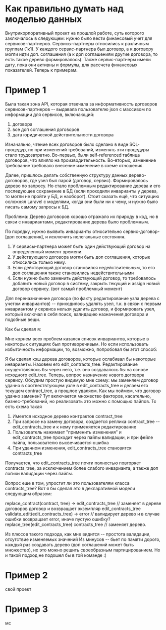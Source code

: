 # Как правильно думать над моделью данных

Внутрикорпоративный проект на прошлой работе, суть которого заключалось в следующем: нужно было вести финансовый учет для сервисов-партнеров.
Сервисы-партнеры относились к различным группам (1к1). У каждого сервис-партнера был договор, а к договору могли идти доп. соглашения (а к доп соглашениям другие договора, то есть такое дерево формировалось).
Также сервис-партнеры имели дату, пока они активны и формулы, для рассчета финансовых показателей. Теперь к примерам.

# Пример 1

Была такая зона API, которая отвечала за информативность договоров сервисов-партнеров -- выдавала пользователю json с массивом по информации для сервисов, включающий:
1) договора
2) все доп соглашения договоров
3) дата юридической действительности договора

Изначально, чтение всех договоров было сделано в виде SQL-процедур, но при изменений требований, изменять эти процедуры стало трудозатратно.
Во-первых, были self-referenced таблица договоров, что влияло на производительность.
Во-вторых, изменение требование требовало внесение изменение в схеме отношения.

Далее, пришлось делать собственную структуру данных дерево-договоров, где узел был парой (договор, сервис). Формировалось дерево по запросу.
Но стало проблемным редактирование дерева и его последующее сохранение в БД (если проходили инварианты у дерева, то могли не пройти у БД, и наоборот).
Стоит сказать ещё, что ситуацию осложнял Laravel с моделями, когда они были ни к чему, и нужно было писать самому запросы к БД.

Проблема:
Дерево договоров хорошо отражало их природу в код, но в связи с инвариантами, редактирование дерева было проблемным.

По порядку, нужно выявить инварианты относительно сервис-договор-[доп соглашения], и исключить нелегальные состояния. 
1) У сервисы-партнера может быть один действующий договор на определенный момент времени.
2) У действующего договора могли быть доп соглашения, которые относились только нему.
3) Если действующий договор становился недействительным, то его доп соглашения также становились недействительными
4) Если нужно было заменить действующий договор, то требовалось добавить новый договор в систему, закрыть текущий и assign новый договор сервису. (вот самый проблемный момент)

Для переназначение договора (по факту редактирование узла дерева с учетом инвариантов) -- приходилось удалять узел, т.к. в связи с первым инвариантом
у сервиса нельзя удалить договор, и формировать узел, который включал в себя поиск, валидацию назначения договора и подобные вещи.

Как бы сделал я:

Мне корнем всех проблем казался список инвариантов, которые в некоторых ситуациях был противоречивым.
Но если использовать избыточность информации, то, возможно, попробовал бы этот способ:

Я бы сделал кэш дерева договоров, которые ослабивал бы некоторые инварианты. Назовем его edit_contracts_tree.
Редактирование осуществлялось бы через него, т.е. оно создавалось бы на основе исходного edit_tree. 
Теперь, вопрос назначение нового договора сервису. 
Обсудим простую видимую мне схему: мы заменяем договор удачно в соотвествтующем узле в edit_contracts_tree и делаем его текущем contract_tree, а прошлое удаляем.
Как мы поймем, что договор удачно заменен? Тут включается множество факторов, касательно, бизнес-требований, но реализовать это можно с помощью пайпов.
То есть схема такая
1) Имеется исходное дерево контрактов contract_tree
2) При запросе на замену договора, создается реплика contract_tree -- edit_contracts_tree и к нему применяется редактирование
3) Пользователь нажимает "применить изменения" и edit_contracts_tree проходит через пайпы валидации, и при фейле пайпа, пользователю высвечивается ошибка
4) При удачном изменения, edit_contracts_tree становится contracts_tree

Получается, что edit_contracts_tree почти полностью повторяет contracts_tree, за исключением более слабого инварианта, а также доп логики валидации через пайпы.

Вопрос еще в том, упростит ли это пользователям класса contracts_tree? 
Вот я бы сделал это в декларативной модели следующим образом:

replace_contract(contract, tree) -> edit_contracts_tree // заменяет в дереве договоров договор и возвращает экземпляр edit_contracts_tree
validate_edit(edit_contracts_tree) -> error // валидирует дерево и в случае ошибки возвращает error, иначе пустую ошибку?
replace_tree(edit_contracts_tree) contracts_tree // заменяет дерево.

Из плюсов такого подхода, как мне видится -- простота валидации, отсутствие изменяемых значений
Из минусов -- бьет по памяти дорого, каждый раз создавать дерево (доп соглашений может быть множество), но это можно решить своеобразным партицированием.
Но и такой подход не подошел бы в той команде :)



# Пример 2

свой проект

# Пример 3

мс
